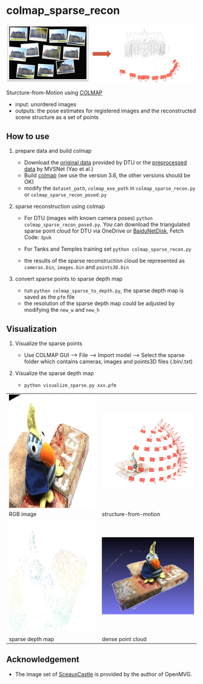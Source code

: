 # colmap_sparse_recon
<img src="images/sfm_castle.png">

Sturcture-from-Motion using [COLMAP](https://colmap.github.io/index.html)

* input: unordered images
* outputs: the pose estimates for registered images and the reconstructed scene structure as a set of points

## How to use
1. prepare data and build colmap
   + Download the [original data](https://roboimagedata.compute.dtu.dk/?page_id=36) provided by DTU or the [preprocessed data](https://github.com/YoYo000/MVSNet#download) by MVSNet (Yao et al.)
   + Build [colmap](https://github.com/colmap/colmap/tree/3.6) (we use the version 3.6, the other versions should be OK)
   + modify the `dataset_path`, `colmap_exe_path` in `colmap_sparse_recon.py` or `colmap_sparse_recon_posed.py`

2. sparse reconstruction using colmap
   + For DTU (images with known camera poses)
     `python colmap_sparse_recon_posed.py`. 
     You can download the triangulated sparse point cloud for DTU via OneDrive or [BaiduNetDisk](https://pan.baidu.com/s/1FOtDwFgo8CZzNn1_PTBjjw), Fetch Code: `3puk`
     
   + For Tanks and Temples training set
     `python colmap_sparse_recon.py`
     
   + the results of the sparse reconstruction cloud be represented as `cameras.bin`, `images.bin` and `points3D.bin`

3. convert sparse points to sparse depth map
   + run  `python colmap_sparse_to_depth.py`, the sparse depth map is saved as the `pfm` file
   + the resolution of the sparse depth map could be adjusted by modifying the `new_w` and `new_h`

## Visualization
1. Visualize the sparse points
   + Use COLMAP GUI --> File --> Import model --> Select the sparse folder which contains cameras, images and points3D files (.bin/.txt)

2. Visualize the sparse depth map
   + `python visualize_sparse.py xxx.pfm`


 <table align="center">
  <tr>
    <td><img src="images/scan4_vid11.jpg" width="400" height="300"></td>
    <td><img src="images/scan4_sparse_points.png" width="400"></td>
  </tr>
  <tr>
    <td>RGB image</td>
    <td>structure-from-motion</td>
  </tr>  <tr>
    <td><img src="images/scan4_vid11_sparse_depth.jpg" width="400" height="300"></td>
    <td><img src="images/scan4_fused_ply.png" width="400"></td>
  </tr>
  <tr>
    <td>sparse depth map</td>
    <td>dense point cloud</td>
  </tr>
</table>

## Acknowledgement
   + The image set of [SceauxCastle](https://github.com/openMVG/ImageDataset_SceauxCastle) is provided by the author of OpenMVG.

